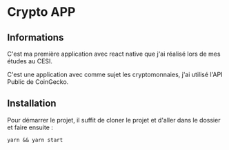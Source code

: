 # Crypto APP

## Informations

C'est ma première application avec react native que j'ai réalisé lors de mes études au CESI.

C'est une application avec comme sujet les cryptomonnaies, j'ai utilisé l'API Public de CoinGecko.

## Installation

Pour démarrer le projet, il suffit de cloner le projet et d'aller dans le dossier et faire ensuite :

```
yarn && yarn start
```
